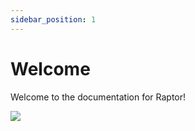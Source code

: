 ```yaml
---
sidebar_position: 1
---
```


# Welcome

Welcome to the documentation for Raptor!

![](/img/Twitter丨Banner.png)



